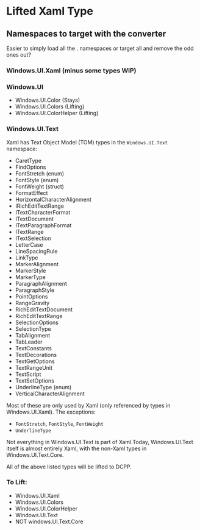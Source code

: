 # Lifted Xaml Type 
## Namespaces to target with the converter

Easier to simply load all the . namespaces or target all and remove the odd ones out?

### Windows.UI.Xaml (minus some types WIP)
### Windows.UI
- Windows.UI.Color (Stays)
- Windows.UI.Colors (Lifting)
- Windows.UI.ColorHelper (Lifting)

### Windows.UI.Text
Xaml has Text Object Model (TOM) types in the `Windows.UI.Text` namespace:
* CaretType
* FindOptions
* FontStretch (enum)
* FontStyle (enum)
* FontWeight (struct)
* FormatEffect
* HorizontalCharacterAlignment
* IRichEditTextRange
* ITextCharacterFormat
* ITextDocument
* ITextParagraphFormat
* ITextRange
* ITextSelection
* LetterCase
* LineSpacingRule
* LinkType
* MarkerAlignment
* MarkerStyle
* MarkerType
* ParagraphAlignment
* ParagraphStyle
* PointOptions
* RangeGravity
* RichEditTextDocument
* RichEditTextRange
* SelectionOptions
* SelectionType
* TabAlignment
* TabLeader
* TextConstants
* TextDecorations
* TextGetOptions
* TextRangeUnit
* TextScript
* TextSetOptions
* UnderlineType (enum)
* VerticalCharacterAlignment
 
Most of these are only used by Xaml (only referenced by types in Windows.UI.Xaml). The exceptions:
* `FontStretch`, `FontStyle`, `FontWeight`
* `UnderlineType` 

Not everything in Windows.UI.Text is part of Xaml.Today, Windows.UI.Text itself is almost entirely Xaml, with the non-Xaml types in Windows.UI.Text.Core.

All of the above listed types will be lifted to DCPP. 

### To Lift:
 
- Windows.UI.Xaml
- Windows.UI.Colors
- Windows.UI.ColorHelper
- Windows.UI.Text
- NOT windows.UI.Text.Core